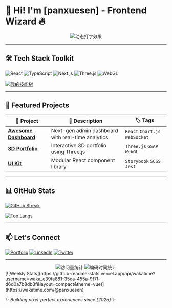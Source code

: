 # 🚀 Hi! I'm [panxuesen] - Frontend Wizard 🔥

<div align="center">
  <img src="https://readme-typing-svg.demolab.com?font=Fira+Code&size=30&duration=3000&pause=1000&color=58A6FF&center=true&vCenter=true&width=500&lines=Fullstack+Frontend+Developer;UI%2FUX+Enthusiast;Open+Source+Contributor;Tech+Blogger" alt="动态打字效果" />
</div>

---

## 🛠️ Tech Stack Toolkit

![React](https://img.shields.io/badge/-React-61DAFB?style=for-the-badge&logo=react&logoColor=black)
![TypeScript](https://img.shields.io/badge/-TypeScript-3178C6?style=for-the-badge&logo=typescript&logoColor=white)
![Next.js](https://img.shields.io/badge/-Next.js-000000?style=for-the-badge&logo=next.js&logoColor=white)
![Three.js](https://img.shields.io/badge/-Three.js-000000?style=for-the-badge&logo=three.js&logoColor=white)
![WebGL](https://img.shields.io/badge/-WebGL-990000?style=for-the-badge&logo=webgl&logoColor=white)

[![我的技能树](https://skillicons.dev/icons?i=nodejs,graphql,docker,aws,git,github,vscode)](https://skillicons.dev)

---

## 🌟 Featured Projects

| 🎯 Project | 📝 Description | 🏷️ Tags |
|-----------|---------------|---------|
| **[Awesome Dashboard](https://github.com/yourname/awesome-dashboard)** | Next-gen admin dashboard with real-time analytics | `React` `Chart.js` `WebSocket` |
| **[3D Portfolio](https://yourname.github.io/3d-portfolio)** | Interactive 3D portfolio using Three.js | `Three.js` `GSAP` `WebGL` |
| **[UI Kit](https://www.npmjs.com/package/your-ui-kit)** | Modular React component library | `Storybook` `SCSS` `Jest` |

---

## 📊 GitHub Stats

[![GitHub Streak](https://streak-stats.demolab.com?user=panxuesen&theme=dark&background=0D1117)](https://git.io/streak-stats)

[![Top Langs](https://github-readme-stats.vercel.app/api/top-langs/?username=panxuesen&layout=compact&theme=vision-friendly-dark)](https://github.com/anuraghazra/github-readme-stats)

---

## 📫 Let's Connect

[![Portfolio](https://img.shields.io/badge/-Portfolio-FF7139?style=for-the-badge&logo=firefox&logoColor=white)](https://your-portfolio.com)
[![LinkedIn](https://img.shields.io/badge/-LinkedIn-0A66C2?style=for-the-badge&logo=linkedin&logoColor=white)](https://linkedin.com/in/yourprofile)
[![Twitter](https://img.shields.io/badge/-Twitter-1DA1F2?style=for-the-badge&logo=twitter&logoColor=white)](https://twitter.com/yourhandle)

---

<div align="center">
  <img src="https://komarev.com/ghpvc/?username=YOUR_USERNAME&label=Profile+Views&color=blueviolet&style=flat-square" alt="访问量统计" />
  <img src="https://wakatime.com/badge/user/waka_e39fa881-35ea-455a-9f7f-d6d0a7b8db3f.svg?style=for-the-badge&v=2" alt="编码时间统计">
  
</div>
[![Weekly Stats](https://github-readme-stats.vercel.app/api/wakatime?username=waka_e39fa881-35ea-455a-9f7f-d6d0a7b8db3f&layout=compact&theme=vue)](https://wakatime.com/@panxuesen)

✨ _Building pixel-perfect experiences since [2025]_ ✨
